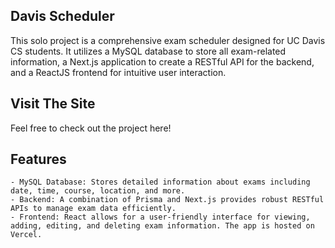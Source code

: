 ## Davis Scheduler
This solo project is a comprehensive exam scheduler designed for UC Davis CS students. It utilizes a MySQL database to store all exam-related information, a Next.js application to create a RESTful API for the backend, and a ReactJS frontend for intuitive user interaction. 

## Visit The Site
Feel free to check out the project here! 

## Features
    - MySQL Database: Stores detailed information about exams including date, time, course, location, and more. 
    - Backend: A combination of Prisma and Next.js provides robust RESTful APIs to manage exam data efficiently.
    - Frontend: React allows for a user-friendly interface for viewing, adding, editing, and deleting exam information. The app is hosted on Vercel.

